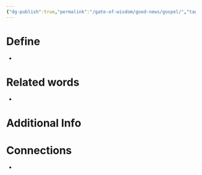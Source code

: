```yaml
---
{"dg-publish":true,"permalink":"/gate-of-wisdom/good-news/gospel/","tags":["#GateWisdom","GoodNews"]}
---
```


# Define
- 

# Related words
- 

# Additional Info


# Connections
- 

